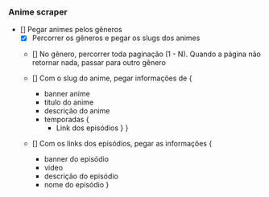 ### Anime scraper
* [] Pegar animes pelos gêneros
    * [x] Percorrer os gêneros e pegar os slugs dos animes
    * [] No gênero, percorrer toda paginação (1 - N). Quando a página não retornar nada, passar para outro gênero
    * [] Com o slug do anime, pegar informações de {
        - banner anime
        - titulo do anime
        - descrição do anime
        - temporadas {
            - Link dos episódios
        }
    }

    * [] Com os links dos episódios, pegar as informações {
        - banner do episódio
        - video
        - descrição do episódio
        - nome do episódio
    }